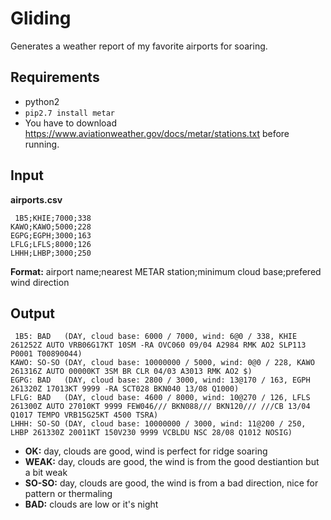 # Gliding

Generates a weather report of my favorite airports for soaring.

## Requirements

  * python2
  * ```pip2.7 install metar```
  * You have to download https://www.aviationweather.gov/docs/metar/stations.txt before running.

## Input

**airports.csv**
```
 1B5;KHIE;7000;338
KAWO;KAWO;5000;228
EGPG;EGPH;3000;163
LFLG;LFLS;8000;126
LHHH;LHBP;3000;250
```
**Format:** airport name;nearest METAR station;minimum cloud base;prefered wind direction

## Output

```
 1B5: BAD   (DAY, cloud base: 6000 / 7000, wind: 6@0 / 338, KHIE 261252Z AUTO VRB06G17KT 10SM -RA OVC060 09/04 A2984 RMK AO2 SLP113 P0001 T00890044)
KAWO: SO-SO (DAY, cloud base: 10000000 / 5000, wind: 0@0 / 228, KAWO 261316Z AUTO 00000KT 3SM BR CLR 04/03 A3013 RMK AO2 $)
EGPG: BAD   (DAY, cloud base: 2800 / 3000, wind: 13@170 / 163, EGPH 261320Z 17013KT 9999 -RA SCT028 BKN040 13/08 Q1000)
LFLG: BAD   (DAY, cloud base: 4600 / 8000, wind: 10@270 / 126, LFLS 261300Z AUTO 27010KT 9999 FEW046/// BKN088/// BKN120/// ///CB 13/04 Q1017 TEMPO VRB15G25KT 4500 TSRA)
LHHH: SO-SO (DAY, cloud base: 10000000 / 3000, wind: 11@200 / 250, LHBP 261330Z 20011KT 150V230 9999 VCBLDU NSC 28/08 Q1012 NOSIG)
```
  * **OK:** day, clouds are good, wind is perfect for ridge soaring
  * **WEAK:** day, clouds are good, the wind is from the good destiantion but a bit weak
  * **SO-SO:** day, clouds are good, the wind is from a bad direction, nice for pattern or thermaling
  * **BAD:** clouds are low or it's night
